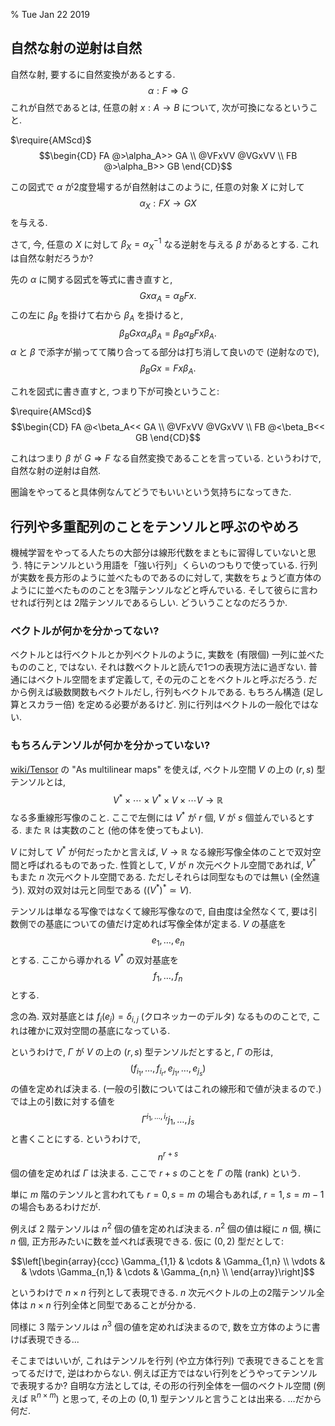 % Tue Jan 22 2019

## 自然な射の逆射は自然

自然な射, 要するに自然変換があるとする.
$$\alpha : F \Rightarrow G$$
これが自然であるとは, 任意の射 $x : A \to B$ について, 次が可換になるということ.

$\require{AMScd}$
$$\begin{CD}
FA @>\alpha_A>> GA \\
@VFxVV @VGxVV \\
FB @>\alpha_B>> GB
\end{CD}$$

この図式で $\alpha$ が2度登場するが自然射はこのように, 任意の対象 $X$ に対して
$$\alpha_X : FX \to GX$$
を与える.

さて, 今, 任意の $X$ に対して $\beta_X = \alpha_X^{-1}$ なる逆射を与える $\beta$ があるとする.
これは自然な射だろうか?

先の $\alpha$ に関する図式を等式に書き直すと,
$$Gx \alpha_A = \alpha_B Fx.$$
この左に $\beta_B$ を掛けて右から $\beta_A$ を掛けると,
$$\beta_B Gx \alpha_A \beta_A = \beta_B \alpha_B Fx \beta_A.$$
$\alpha$ と $\beta$ で添字が揃ってて隣り合ってる部分は打ち消して良いので (逆射なので),
$$\beta_B Gx = Fx \beta_A.$$

これを図式に書き直すと, つまり下が可換ということ:

$\require{AMScd}$
$$\begin{CD}
FA @<\beta_A<< GA \\
@VFxVV @VGxVV \\
FB @<\beta_B<< GB
\end{CD}$$

これはつまり $\beta$ が $G \Rightarrow F$ なる自然変換であることを言っている.
というわけで, 自然な射の逆射は自然.

圏論をやってると具体例なんてどうでもいいという気持ちになってきた.

## 行列や多重配列のことをテンソルと呼ぶのやめろ

機械学習をやってる人たちの大部分は線形代数をまともに習得していないと思う.
特にテンソルという用語を「強い行列」くらいのつもりで使っている.
行列が実数を長方形のように並べたものであるのに対して, 実数をちょうど直方体のようにに並べたもののことを3階テンソルなどと呼んでいる.
そして彼らに言わせれば行列とは 2階テンソルであるらしい.
どういうことなのだろうか.

### ベクトルが何かを分かってない?

ベクトルとは行ベクトルとか列ベクトルのように, 実数を (有限個) 一列に並べたもののこと, ではない.
それは数ベクトルと読んで1つの表現方法に過ぎない.
普通にはベクトル空間をまず定義して, その元のことをベクトルと呼ぶだろう.
だから例えば級数関数もベクトルだし, 行列もベクトルである.
もちろん構造 (足し算とスカラー倍) を定める必要があるけど.
別に行列はベクトルの一般化ではない.

### もちろんテンソルが何かを分かっていない?

[wiki/Tensor](https://en.wikipedia.org/wiki/Tensor) の "As multilinear maps" を使えば,
ベクトル空間 $V$ の上の $(r,s)$ 型テンソルとは,
$$V^* \times \cdots \times V^* \times V \times \cdots V \to \mathbb R$$
なる多重線形写像のこと.
ここで左側には $V^*$ が $r$ 個, $V$ が $s$ 個並んでいるとする.
また $\mathbb R$ は実数のこと (他の体を使ってもよい).

$V$ に対して $V^*$ が何だったかと言えば,
$V \to \mathbb R$
なる線形写像全体のことで双対空間と呼ばれるものであった.
性質として, $V$ が $n$ 次元ベクトル空間であれば, $V^*$ もまた $n$ 次元ベクトル空間である.
ただしそれらは同型なものでは無い (全然違う).
双対の双対は元と同型である ($(V^*)^* \simeq V$).

テンソルは単なる写像ではなくて線形写像なので, 自由度は全然なくて,
要は引数側での基底についての値だけ定めれば写像全体が定まる.
$V$ の基底を
$$e_1,\ldots,e_n$$
とする.
ここから導かれる $V^*$ の双対基底を
$$f_1,\ldots,f_n$$
とする.

念の為. 双対基底とは $f_i(e_j) = \delta_{i,j}$ (クロネッカーのデルタ) なるもののことで,
これは確かに双対空間の基底になっている.

というわけで, $\Gamma$ が $V$ の上の $(r,s)$ 型テンソルだとすると,
$\Gamma$ の形は,
$$(f_{i_1}, \ldots, f_{i_r}, e_{j_1}, \ldots, e_{j_s})$$
の値を定めれば決まる.
(一般の引数についてはこれの線形和で値が決まるので.)
では上の引数に対する値を
$$\Gamma^{i_1, \ldots, i_r}{j_1, \ldots, j_s}$$
と書くことにする.
というわけで,
$$n^{r+s}$$
個の値を定めれば $\Gamma$ は決まる.
ここで $r+s$ のことを $\Gamma$ の階 (rank) という.

単に $m$ 階のテンソルと言われても $r=0,s=m$ の場合もあれば, $r=1,s=m-1$ の場合もあるわけだが.

例えば 2 階テンソルは $n^2$ 個の値を定めれば決まる.
$n^2$ 個の値は縦に $n$ 個, 横に $n$ 個, 正方形みたいに数を並べれば表現できる.
仮に $(0,2)$ 型だとして:

$$\left[\begin{array}{ccc}
\Gamma_{1,1} & \cdots & \Gamma_{1,n} \\
\vdots & & \vdots
\Gamma_{n,1} & \cdots & \Gamma_{n,n} \\
\end{array}\right]$$

というわけで $n \times n$ 行列として表現できる.
$n$ 次元ベクトルの上の2階テンソル全体は $n \times n$ 行列全体と同型であることが分かる.

同様に $3$ 階テンソルは $n^3$ 個の値を定めれば決まるので,
数を立方体のように書けば表現できる...


そこまではいいが, これはテンソルを行列 (や立方体行列) で表現できることを言ってるだけで, 逆はわからない.
例えば正方ではない行列をどうやってテンソルで表現するか?
自明な方法としては, その形の行列全体を一個のベクトル空間 (例えば $\mathbb R^{n \times m}$) と思って,
その上の $(0,1)$ 型テンソルと言うことは出来る.
…だから何だ.

